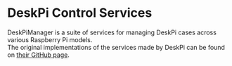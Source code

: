 # DeskPi Control Services
DeskPiManager is a suite of services for managing DeskPi cases across various Raspberry Pi models.  
The original implementations of the services made by DeskPi can be found on [their GitHub page](https://github.com/DeskPi-Team).
